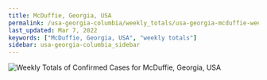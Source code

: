 ```yaml
---
title: McDuffie, Georgia, USA
permalink: /usa-georgia-columbia/weekly_totals/usa-georgia-mcduffie-weekly_totals.html
last_updated: Mar 7, 2022
keywords: ["McDuffie, Georgia, USA", "weekly totals"]
sidebar: usa-georgia-columbia_sidebar
---
```


![Weekly Totals of Confirmed Cases for McDuffie, Georgia, USA](/covid_tracker/images/graphs/usa-georgia-mcduffie-weekly_totals_graph.png)
